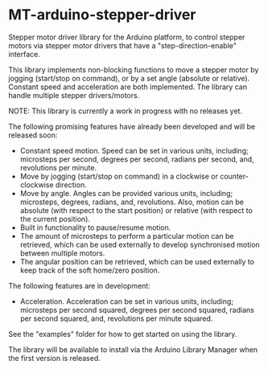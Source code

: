 # MT-arduino-stepper-driver
Stepper motor driver library for the Arduino platform, to control stepper motors via stepper motor drivers that have a "step-direction-enable" interface.

This library implements non-blocking functions to move a stepper motor by jogging (start/stop on command), or by a set angle (absolute or relative). Constant speed and acceleration are both implemented. The library can handle multiple stepper drivers/motors.

NOTE: This library is currently a work in progress with no releases yet.

The following promising features have already been developed and will be released soon:

- Constant speed motion. Speed can be set in various units, including; microsteps per second, degrees per second, radians per second, and, revolutions per minute.
- Move by jogging (start/stop on command) in a clockwise or counter-clockwise direction.
- Move by angle. Angles can be provided various units, including; microsteps, degrees, radians, and, revolutions. Also, motion can be absolute (with respect to the start position) or relative (with respect to the current position).
- Built in functionality to pause/resume motion.
- The amount of microsteps to perform a particular motion can be retrieved, which can be used externally to develop synchronised motion between multiple motors.
- The angular position can be retrieved, which can be used externally to keep track of the soft home/zero position.

The following features are in development:

- Acceleration. Acceleration can be set in various units, including; microsteps per second squared, degrees per second squared, radians per second squared, and, revolutions per minute squared.

See the "examples" folder for how to get started on using the library.

The library will be available to install via the Arduino Library Manager when the first version is released.
